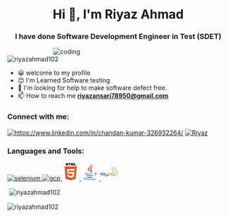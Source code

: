 
<h1 align="center">Hi 👋, I'm Riyaz Ahmad</h1>
<h3 align="center">I have done Software Development Engineer in Test (SDET)</h3>
<img align="right" alt="coding" width="400" src="https://www.hugp.com/research/assets/img/gif/pc.gif">
<p align="left"> <img src="https://komarev.com/ghpvc/?username=riyazahmad102&label=Profile%20views&color=0e75b6&style=flat" alt="riyazahmad102" /> </p>

- 😀   welcome to my profile
- 😊   I'm Learned Software testing 
- 🤝   I'm looking for help to make software defect free.
- 📫   How to reach me **riyazansari78950@gmail.com**
  

<h3 align="left">Connect with me:</h3>
<p align="left">
<a href="https://www.linkedin.com/in/riyaz-ahmad-145b71330/" target="blank"><img align="center" src="https://raw.githubusercontent.com/rahuldkjain/github-profile-readme-generator/master/src/images/icons/Social/linked-in-alt.svg" alt="https://www.linkedin.com/in/chandan-kumar-326932264/" height="30" width="40" /></a>
<a href="https://www.instagram.com/riyazahmad5069/" target="blank"><img align="center" src="https://raw.githubusercontent.com/rahuldkjain/github-profile-readme-generator/master/src/images/icons/Social/instagram.svg" alt="Riyaz" height="30" width="40" /></a>
</p>

<h3 align="left">Languages and Tools:</h3>
<p align="left">
  <a href="https://www.selenium.dev/" target="_blank" rel="noreferrer"> <img src="https://www.edureka.co/blog/wp-content/uploads/2019/09/javforselenium-1.png" alt="selenium" width="40" height="40"/> </a>
  <a href="https://cloud.google.com" target="_blank" rel="noreferrer"> <img src="https://www.vectorlogo.zone/logos/google_cloud/google_cloud-icon.svg" alt="gcp" width="40" height="40"/> </a> <a href="https://www.w3.org/html/" target="_blank" rel="noreferrer"> <img src="https://raw.githubusercontent.com/devicons/devicon/master/icons/html5/html5-original-wordmark.svg" alt="html5" width="40" height="40"/> </a>
  <a href="https://www.java.com" target="_blank" rel="noreferrer"> <img src="https://raw.githubusercontent.com/devicons/devicon/master/icons/java/java-original.svg" alt="java" width="40" height="40"/> </a><a href="https://www.mysql.com/" target="_blank" rel="noreferrer"> <img src="https://raw.githubusercontent.com/devicons/devicon/master/icons/mysql/mysql-original-wordmark.svg" alt="mysql" width="40" height="40"/> </a> 
  </p>


<p>&nbsp;<img align="center" src="https://github-readme-stats.vercel.app/api?username=riyazahmad102&show_icons=true&locale=en" alt="riyazahmad102" /></p>

<p><img align="center" src="https://github-readme-streak-stats.herokuapp.com/?user=riyazahmad102&" alt="riyazahmad102" /></p>
